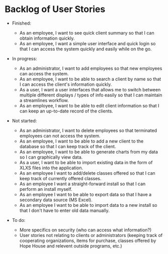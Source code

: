 Backlog of User Stories
=======
* Finished:
	* As an employee, I want to see quick client summary so that I can obtain information quickly.
	* As an employee, I want a simple user interface and quick login so that I can access the system quickly and easily while on the go.

* In progress:
	* As an administrator, I want to add employees so that new employees can access the system.
	* As an employee, I want to be able to search a client by name so that I can access the client's information quickly.
	* As a user, I want a user interfaces that allows me to switch between multiple different displays / types of info easily so that
	   I can maintain a streamlines workflow.
	* As an employee, I want to be able to edit client information so that I can keep an up-to-date record of the clients.

* Not started:
	* As an administrator, I want to delete employees so that terminated employees can not access the system.
	* As an employee, I want to be able to add a new client to the database so that I can keep track of the client.
	* As an employee, I want to be able to generate charts from my data so I can graphically view data. 
	* As a user, I want to be able to import existing data in the form of XLXS files into the application.
	* As an employee I want to add/delete classes offered so that I can keep track of currently offered classes.
	* As an employee I want a straight-forward install so that I can perform an install myself.
	* As an employee I want to be able to export data so that I have a secondary data source (MS Excel).
	* As an employee I want to be able to import data to a new install so that I don't have to enter old data manually.

* To do:
	* More specifics on security (who can access what information?)
	* User stories not relating to clients or administrators (keeping track of cooperating organizations, items for purchase,
	  classes offered by Hope House and relevent outside programs, etc.)
